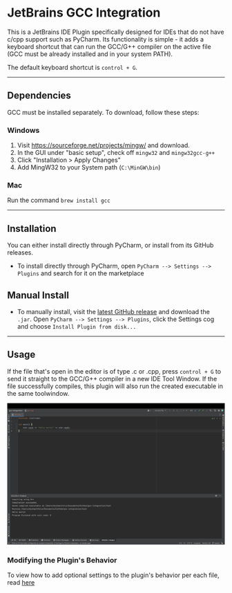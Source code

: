 # JetBrains GCC Integration

This is a JetBrains IDE Plugin specifically designed for IDEs that do not have c/cpp support such as PyCharm. Its functionality is simple - it adds a keyboard shortcut that can run the GCC/G++ compiler on the active file (GCC must be already installed and in your system PATH).

The default keyboard shortcut is `control + G`.

---- 

## Dependencies

GCC must be installed separately. To download, follow these steps:

### Windows

1) Visit https://sourceforge.net/projects/mingw/ and download.
2) In the GUI under "basic setup", check off `mingw32` and `mingw32gcc-g++`
3) Click "Installation > Apply Changes"
4) Add MingW32 to your System path (`C:\MinGW\bin`)

### Mac

Run the command `brew install gcc`

----

## Installation

You can either install directly through PyCharm, or install from its GitHub releases.

- To install directly through PyCharm, open `PyCharm --> Settings --> Plugins` and search for it on the marketplace

## Manual Install

- To manually install, visit the [latest GitHub release](https://github.com/feelixs/gcc-integration/releases) and download the `.jar`. Open `PyCharm --> Settings --> Plugins`, click the Settings cog and choose `Install Plugin from disk...`

----

## Usage

If the file that's open in the editor is of type .c or .cpp, press `control + G` to send it straight to the GCC/G++ compiler in a new IDE Tool Window. If the file successfully compiles, this plugin will also run the created executable in the same toolwindow.

![preview](plugin-preview.png)

### Modifying the Plugin's Behavior

To view how to add optional settings to the plugin's behavior per each file, read [here](config.md)

